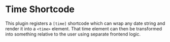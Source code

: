 # Time Shortcode

This plugin registers a `[time]` shortcode which can wrap any date string and render it into a `<time>` element. That time element can then be transformed into something relative to the user using separate frontend logic.
